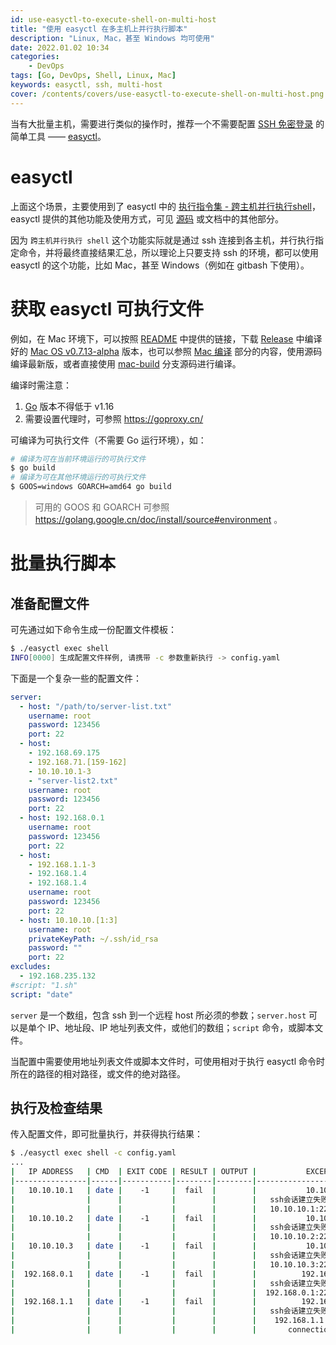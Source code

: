 ```yaml
---
id: use-easyctl-to-execute-shell-on-multi-host
title: "使用 easyctl 在多主机上并行执行脚本"
description: "Linux, Mac，甚至 Windows 均可使用"
date: 2022.01.02 10:34
categories:
    - DevOps
tags: [Go, DevOps, Shell, Linux, Mac]
keywords: easyctl, ssh, multi-host
cover: /contents/covers/use-easyctl-to-execute-shell-on-multi-host.png
---
```


当有大批量主机，需要进行类似的操作时，推荐一个不需要配置 [SSH 免密登录](https://alphahinex.github.io/2020/09/13/ssh-authorized-keys/) 的简单工具 —— [easyctl][ec]。


easyctl
=======

上面这个场景，主要使用到了 easyctl 中的 [执行指令集 - 跨主机并行执行shell](https://weiliang-ms.github.io/easyctl/%E6%89%A7%E8%A1%8C%E6%8C%87%E4%BB%A4%E9%9B%86/01%E8%B7%A8%E4%B8%BB%E6%9C%BA%E5%B9%B6%E8%A1%8C%E6%89%A7%E8%A1%8Cshell.html)，easyctl 提供的其他功能及使用方式，可见 [源码][ec] 或文档中的其他部分。

因为 `跨主机并行执行 shell` 这个功能实际就是通过 ssh 连接到各主机，并行执行指定命令，并将最终直接结果汇总，所以理论上只要支持 ssh 的环境，都可以使用 easyctl 的这个功能，比如 Mac，甚至 Windows（例如在 gitbash 下使用）。


获取 easyctl 可执行文件
=====================

例如，在 Mac 环境下，可以按照 [README](https://github.com/weiliang-ms/easyctl/blob/master/README.md) 中提供的链接，下载 [Release](https://github.com/weiliang-ms/easyctl/releases/v0.7.13-alpha/) 中编译好的 [Mac OS v0.7.13-alpha](https://github.com/weiliang-ms/easyctl/releases/download/v0.7.13-alpha/easyctl-v0.7.13-alpha-darwin-amd64.tar.gz) 版本，也可以参照 [Mac 编译](https://github.com/weiliang-ms/easyctl#mac-%E7%BC%96%E8%AF%91) 部分的内容，使用源码编译最新版，或者直接使用 [mac-build](https://github.com/AlphaHinex/easyctl) 分支源码进行编译。

编译时需注意：

1. [Go](https://golang.google.cn/dl/) 版本不得低于 v1.16
1. 需要设置代理时，可参照 https://goproxy.cn/

可编译为可执行文件（不需要 Go 运行环境），如：

```bash
# 编译为可在当前环境运行的可执行文件
$ go build
# 编译为可在其他环境运行的可执行文件
$ GOOS=windows GOARCH=amd64 go build
```

> 可用的 GOOS 和 GOARCH 可参照 https://golang.google.cn/doc/install/source#environment 。


批量执行脚本
==========

准备配置文件
----------

可先通过如下命令生成一份配置文件模板：

```bash
$ ./easyctl exec shell
INFO[0000] 生成配置文件样例, 请携带 -c 参数重新执行 -> config.yaml
```

下面是一个复杂一些的配置文件：

```yaml
server:
  - host: "/path/to/server-list.txt"
    username: root
    password: 123456
    port: 22
  - host:
    - 192.168.69.175
    - 192.168.71.[159-162]
    - 10.10.10.1-3
    - "server-list2.txt"
    username: root
    password: 123456
    port: 22
  - host: 192.168.0.1
    username: root
    password: 123456
    port: 22
  - host:
    - 192.168.1.1-3
    - 192.168.1.4
    - 192.168.1.4
    username: root
    password: 123456
    port: 22
  - host: 10.10.10.[1:3]
    username: root
    privateKeyPath: ~/.ssh/id_rsa
    password: ""
    port: 22
excludes:
  - 192.168.235.132
#script: "1.sh"
script: "date"
```

`server` 是一个数组，包含 ssh 到一个远程 host 所必须的参数；`server.host` 可以是单个 IP、地址段、IP 地址列表文件，或他们的数组；`script` 命令，或脚本文件。

当配置中需要使用地址列表文件或脚本文件时，可使用相对于执行 easyctl 命令时所在的路径的相对路径，或文件的绝对路径。


执行及检查结果
------------

传入配置文件，即可批量执行，并获得执行结果：

```bash
$ ./easyctl exec shell -c config.yaml
...
|   IP ADDRESS   | CMD  | EXIT CODE | RESULT | OUTPUT |           EXCEPTION            |
|----------------|------|-----------|--------|--------|--------------------------------|
|   10.10.10.1   | date |    -1     |  fail  |        |           10.10.10.1           |
|                |      |           |        |        |   ssh会话建立失败->dial tcp    |
|                |      |           |        |        |   10.10.10.1:22: i/o timeout   |
|   10.10.10.2   | date |    -1     |  fail  |        |           10.10.10.2           |
|                |      |           |        |        |   ssh会话建立失败->dial tcp    |
|                |      |           |        |        |   10.10.10.2:22: i/o timeout   |
|   10.10.10.3   | date |    -1     |  fail  |        |           10.10.10.3           |
|                |      |           |        |        |   ssh会话建立失败->dial tcp    |
|                |      |           |        |        |   10.10.10.3:22: i/o timeout   |
|  192.168.0.1   | date |    -1     |  fail  |        |          192.168.0.1           |
|                |      |           |        |        |   ssh会话建立失败->dial tcp    |
|                |      |           |        |        |  192.168.0.1:22: i/o timeout   |
|  192.168.1.1   | date |    -1     |  fail  |        |          192.168.1.1           |
|                |      |           |        |        |   ssh会话建立失败->dial tcp    |
|                |      |           |        |        |    192.168.1.1:22: connect:    |
|                |      |           |        |        |       connection refused       |
```

[ec]:https://github.com/weiliang-ms/easyctl
